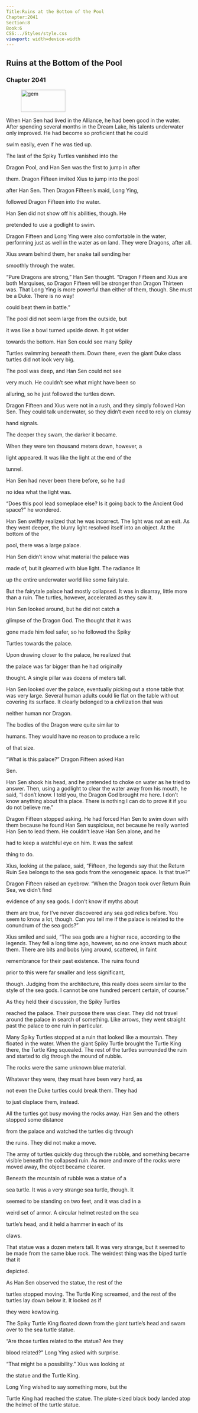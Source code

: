 ```yaml
---
Title:Ruins at the Bottom of the Pool 
Chapter:2041 
Section:8 
Book:6 
CSS:../Styles/style.css 
viewport: width=device-width
---
```

  
## Ruins at the Bottom of the Pool
### Chapter 2041
  
<figure>
	<img src="../Images/gem.gif" alt="gem" id="gem" width="120" height="60" />
</figure>
  

  
When Han Sen had lived in the Alliance, he had been good in the water. After spending several months in the Dream Lake, his talents underwater only improved. He had become so proficient that he could

swim easily, even if he was tied up.

The last of the Spiky Turtles vanished into the

Dragon Pool, and Han Sen was the first to jump in after

them. Dragon Fifteen invited Xius to jump into the pool

after Han Sen. Then Dragon Fifteen’s maid, Long Ying,

followed Dragon Fifteen into the water.

Han Sen did not show off his abilities, though. He

pretended to use a godlight to swim.

Dragon Fifteen and Long Ying were also comfortable in the water, performing just as well in the water as on land. They were Dragons, after all.

Xius swam behind them, her snake tail sending her

smoothly through the water.

“Pure Dragons are strong,” Han Sen thought. “Dragon Fifteen and Xius are both Marquises, so Dragon Fifteen will be stronger than Dragon Thirteen was. That Long Ying is more powerful than either of them, though. She must be a Duke. There is no way!

could beat them in battle.”

The pool did not seem large from the outside, but

it was like a bowl turned upside down. It got wider

towards the bottom. Han Sen could see many Spiky

Turtles swimming beneath them. Down there, even the giant Duke class turtles did not look very big.

The pool was deep, and Han Sen could not see

very much. He couldn’t see what might have been so

alluring, so he just followed the turtles down.

Dragon Fifteen and Xius were not in a rush, and they simply followed Han Sen. They could talk underwater, so they didn’t even need to rely on clumsy

hand signals.

The deeper they swam, the darker it became.

When they were ten thousand meters down, however, a

light appeared. It was like the light at the end of the

tunnel.

Han Sen had never been there before, so he had

no idea what the light was.

“Does this pool lead someplace else? Is it going back to the Ancient God space?” he wondered.

Han Sen swiftly realized that he was incorrect. The light was not an exit. As they went deeper, the blurry light resolved itself into an object. At the bottom of the

pool, there was a large palace.

Han Sen didn’t know what material the palace was

made of, but it gleamed with blue light. The radiance lit

up the entire underwater world like some fairytale.

But the fairytale palace had mostly collapsed. It was in disarray, little more than a ruin. The turtles, however, accelerated as they saw it.

Han Sen looked around, but he did not catch a

glimpse of the Dragon God. The thought that it was

gone made him feel safer, so he followed the Spiky

Turtles towards the palace.

Upon drawing closer to the palace, he realized that

the palace was far bigger than he had originally

thought. A single pillar was dozens of meters tall.

Han Sen looked over the palace, eventually picking out a stone table that was very large. Several human adults could lie flat on the table without covering its surface. It clearly belonged to a civilization that was

neither human nor Dragon.

The bodies of the Dragon were quite similar to

humans. They would have no reason to produce a relic

of that size.

“What is this palace?” Dragon Fifteen asked Han

Sen.

Han Sen shook his head, and he pretended to choke on water as he tried to answer. Then, using a godlight to clear the water away from his mouth, he said, “I don’t know. I told you, the Dragon God brought me here. I don’t know anything about this place. There is nothing I can do to prove it if you do not believe me.”

Dragon Fifteen stopped asking. He had forced Han Sen to swim down with them because he found Han Sen suspicious, not because he really wanted Han Sen to lead them. He couldn’t leave Han Sen alone, and he

had to keep a watchful eye on him. It was the safest

thing to do.

Xius, looking at the palace, said, “Fifteen, the legends say that the Return Ruin Sea belongs to the sea gods from the xenogeneic space. Is that true?”

Dragon Fifteen raised an eyebrow. “When the Dragon took over Return Ruin Sea, we didn’t find

evidence of any sea gods. I don’t know if myths about

them are true, for I’ve never discovered any sea god relics before. You seem to know a lot, though. Can you tell me if the palace is related to the conundrum of the sea gods?”

Xius smiled and said, “The sea gods are a higher race, according to the legends. They fell a long time ago, however, so no one knows much about them. There are bits and bobs lying around, scattered, in faint

remembrance for their past existence. The ruins found

prior to this were far smaller and less significant,

though. Judging from the architecture, this really does seem similar to the style of the sea gods. I cannot be one hundred percent certain, of course.”

As they held their discussion, the Spiky Turtles

reached the palace. Their purpose there was clear. They did not travel around the palace in search of something. Like arrows, they went straight past the palace to one ruin in particular.

Many Spiky Turtles stopped at a ruin that looked like a mountain. They floated in the water. When the giant Spiky Turtle brought the Turtle King there, the Turtle King squealed. The rest of the turtles surrounded the ruin and started to dig through the mound of rubble.

The rocks were the same unknown blue material.

Whatever they were, they must have been very hard, as

not even the Duke turtles could break them. They had

to just displace them, instead.

All the turtles got busy moving the rocks away. Han Sen and the others stopped some distance

from the palace and watched the turtles dig through

the ruins. They did not make a move.

The army of turtles quickly dug through the rubble, and something became visible beneath the collapsed ruin. As more and more of the rocks were moved away, the object became clearer.

Beneath the mountain of rubble was a statue of a

sea turtle. It was a very strange sea turtle, though. It

seemed to be standing on two feet, and it was clad in a

weird set of armor. A circular helmet rested on the sea

turtle’s head, and it held a hammer in each of its

claws.

That statue was a dozen meters tall. It was very strange, but it seemed to be made from the same blue rock. The weirdest thing was the biped turtle that it

depicted.

As Han Sen observed the statue, the rest of the

turtles stopped moving. The Turtle King screamed, and the rest of the turtles lay down below it. It looked as if

they were kowtowing.

The Spiky Turtle King floated down from the giant turtle’s head and swam over to the sea turtle statue.

“Are those turtles related to the statue? Are they

blood related?” Long Ying asked with surprise.

“That might be a possibility.” Xius was looking at

the statue and the Turtle King.

Long Ying wished to say something more, but the

Turtle King had reached the statue. The plate-sized black body landed atop the helmet of the turtle statue.